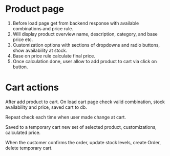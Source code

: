 # Product page

1. Before load page get from backend response with available combinations and price rule.
2. Will display product overview name, description, category, and base price etc.
3. Customization options with sections of dropdowns and radio buttons, show availability at stock.
4. Base on price rule calculate final price.
5. Once calculation done, user allow to add product to cart via click on button.

# Cart actions

After add product to cart. On load cart page check valid combination, stock availability and price, saved cart to db.

Repeat check each time when user made change at cart.

Saved to a temporary cart new set of selected product, customizations, calculated price.

When the customer confirms the order, update stock levels, create Order, delete temporary cart.